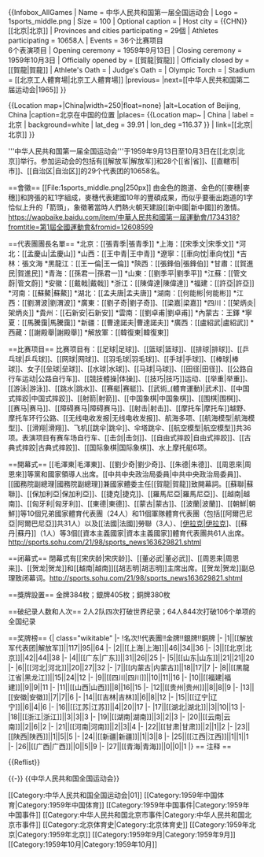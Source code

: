 {{Infobox_AllGames
| Name = 中华人民共和国第一届全国运动会
| Logo = 1sports_middle.png
| Size = 100
| Optional caption = 
| Host city = {{CHN}}[[北京|北京]]
| Provinces and cities participating = 29個
| Athletes participating = 10658人
| Events = 36个比赛项目<br>6个表演项目
| Opening ceremony = 1959年9月13日
| Closing ceremony = 1959年10月3日
| Officially opened by = [[賀龍|賀龍]]
| Officially closed by = [[賀龍|賀龍]]
| Athlete's Oath = 
| Judge's Oath = 
| Olympic Torch = 
| Stadium = [[北京工人體育場|北京工人體育場]]
|previous=
|next=[[中华人民共和国第二届运动会|1965]]
}}

</div>
{{Location map+|China|width=250|float=none}
 |alt=Location of Beijing, China
 |caption=北京在中国的位置
 |places=
  {{Location map~ | China
   | label = 北京
   | background=white
    | lat_deg = 39.91
    | lon_deg =116.37 }}
    | link=[[北京|北京]]
}}
</div>

'''中华人民共和国第一届全国运动会'''于1959年9月13日至10月3日在[[北京|北京]]举行。参加运动会的包括有[[解放军|解放军]]和28个[[省|省]]、[[直轄市|市]]、[[自治区|自治区]]的29个代表团的10658名。

==會徽==
[[File:1sports_middle.png|250px]]
由金色的跑道、金色的[[麥穗|麥穗]]和誇張的紅1字組成，麥穗代表建國10年的豐碩成果，而似乎要衝出跑道的1字恰似上升的「箭頭」，象徵著當時人們熱火朝天建設[[新中國|新中國]]的激情。<ref>https://wapbaike.baidu.com/item/中華人民共和國第一屆運動會/1734318?fromtitle=第1屆全國運動會&fromid=12608599 </ref>

==代表團團長名單==
*北京：[[張青季|張青季]]
*上海：[[宋季文|宋季文]]
*河北：[[孟慶山|孟慶山]]
*山西：[[王中青|王中青]]
*遼寧：[[車向忱|車向忱]]
*吉林：張文海
*黑龍江：[[王一倫|王一倫]]
*陝西：[[張鋒伯|張鋒伯]]
*甘肅：[[賀進民|賀進民]]
*青海：[[孫君一|孫君一]]
*山東：[[劉季平|劉季平]]
*江蘇：[[管文蔚|管文蔚]]
*安徽：[[戴戟|戴戟]]
*浙江：[[陳偉達|陳偉達]]
*福建：[[許亞|許亞]]
*河南：[[蘇鰲|蘇鰲]]
*湖北：[[孟夫唐|孟夫唐]]
*湖南：[[何能彬|何能彬]]
*江西：[[劉渭波|劉渭波]]
*廣東：[[劉子奇|劉子奇]]、[[梁嘉|梁嘉]]
*四川：[[架炳炎|架炳炎]]
*貴州：[[石新安|石新安]]
*雲南：[[劉卓甫|劉卓甫]]
*內蒙古：王鐸
*寧夏：[[馬騰靄|馬騰靄]]
*新疆：[[曹達諾夫|曹達諾夫]]
*廣西：[[盧紹武|盧紹武]]
*西藏：[[謝殿舉|謝殿舉]]
*解放軍：[[韓復東|韓復東]]

==比赛项目==
比赛项目有：[[足球|足球]]、[[篮球|篮球]]、[[排球|排球]]、[[乒乓球|乒乓球]]、[[网球|网球]]、[[羽毛球|羽毛球]]、[[手球|手球]]、[[棒球|棒球]]、女子[[垒球|垒球]]、[[水球|水球]]、[[马球|马球]]、[[田径|田径]]、[[公路自行车运动|公路自行车]]、[[競技體操|体操]]、[[技巧|技巧]]运动、[[举重|举重]]、[[游泳|游泳]]、[[跳水|跳水]]、[[赛艇|赛艇]]、[[武術_(體育運動)|武术]]、[[中国式摔跤|中国式摔跤]]、[[射箭|射箭]]、[[中国象棋|中国象棋]]、[[围棋|围棋]]、[[赛马|赛马]]、[[障碍赛马|障碍赛马]]、[[射击|射击]]、[[摩托车|摩托车]]越野、摩托车环行公路、[[无线电收发报|无线电收发报]]、航海多项、[[航海模型|航海模型]]、[[滑翔|滑翔]]、飞机[[跳伞|跳伞]]、伞塔跳伞、[[航空模型|航空模型]]共36项。表演项目有赛车场自行车、[[击剑|击剑]]、[[自由式摔跤|自由式摔跤]]、[[古典式摔跤|古典式摔跤]]、[[国际象棋|国际象棋]]、水上摩托艇6项。

==開幕式==
[[毛澤東|毛澤東]]、[[劉少奇|劉少奇]]、[[朱德|朱德]]、[[周恩來|周恩來]]等黨和國家領導人出席。[[中共中央政治局委員|中共中央政治局委員]]、[[國務院副總理|國務院副總理]]兼國家體委主任[[賀龍|賀龍]]致開幕詞。[[蘇聯|蘇聯]]、[[保加利亞|保加利亞]]、[[捷克|捷克]]、[[羅馬尼亞|羅馬尼亞]]、[[越南|越南]]、[[匈牙利|匈牙利]]、[[東德|東德]]、[[蒙古|蒙古]]、[[波蘭|波蘭]]、[[朝鮮|朝鮮]]等10個兄弟國家體育代表團（24人）和11個軍隊體育代表團（包括[[阿爾巴尼亞|阿爾巴尼亞]]共31人）以及[[法國|法國]]勞聯（3人）、[[伊拉克|伊拉克]](2人)、[[蘇丹|蘇丹]]（1人）等3個[[資本主義國家|資本主義國家]]體育代表團共61人出席。<ref>http://sports.sohu.com/21/98/sports_news163629821.shtml</ref>

==闭幕式==
閉幕式有[[宋庆龄|宋庆龄]]、[[董必武|董必武]]、[[周恩来|周恩来]]、[[贺龙|贺龙]]和[[越南|越南]][[胡志明|胡志明]]主席出席。[[贺龙|贺龙]]副总理致闭幕词。<ref>http://sports.sohu.com/21/98/sports_news163629821.shtml</ref>

==獎牌設置==
金牌384枚；銀牌405枚；銅牌380枚

==破纪录人数和人次==
2人2队四次打破世界纪录；64人844次打破106个单项的全国纪录

==奖牌榜==
{| class="wikitable" 
|- 
!名次!!代表團!!金牌!!銀牌!!銅牌
|- 
|1||[[解放军代表团|解放军]]||117||95||64
|-
|2||[[上海|上海]]||46||34||36
|-
|3||[[北京|北京]]||42||44||38
|-
|4||[[广东|广东]]||31||26||25
|-
|5||[[山东|山东]]||21||21||20
|-
|6||[[河北|河北]]||20||27||32
|-
|7||[[内蒙古|内蒙古]]||18||17||7
|-
|8||[[黑龍江省|黑龙江]]||15||24||12
|-
|9||[[四川|四川]]||10||11||16
|-
|10||[[福建|福建]]||9||9||11
|-
|11||[[山西|山西]]||8||16||15
|-
|12||[[贵州|贵州]]||8||8||9
|-
|13||[[安徽|安徽]]||7||7||6
|-
|14||[[吉林|吉林]]||6||8||12
|-
|15||[[辽宁|辽宁]]||6||4||6
|-
|16||[[江苏|江苏]]||4||20||17
|-
|17||[[湖北|湖北]]||3||10||13
|-
|18||[[浙江|浙江]]||3||3||3
|-
|19||[[湖南|湖南]]||3||2||3
|-
|20||[[云南|云南]]||2||6||2
|-
|21||[[河南|河南]]||2||3||4
|-
|22||[[甘肃|甘肃]]||2||1||2
|-
|23||[[陕西|陕西]]||1||5||5
|-
|24||[[新疆|新疆]]||1||3||8
|-
|25||[[江西|江西]]||1||1||1
|-
|26||[[广西|广西]]||0||5||9
|-
|27||[[青海|青海]]||0||0||1
|}
== 注释 ==

{{Reflist}}

{{-}}
{{中华人民共和国全国运动会}}

[[Category:中华人民共和国全国运动会|01]]
[[Category:1959年中国体育|Category:1959年中国体育]]
[[Category:1959年中国事件|Category:1959年中国事件]]
[[Category:中华人民共和国北京市事件|Category:中华人民共和国北京市事件]]
[[Category:北京体育史|Category:北京体育史]]
[[Category:1959年北京|Category:1959年北京]]
[[Category:1959年9月|Category:1959年9月]]
[[Category:1959年10月|Category:1959年10月]]